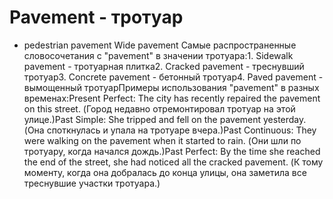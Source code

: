 # Pavement - тротуар




- pedestrian pavement Wide pavement Самые распространенные словосочетания с "pavement" в значении тротуара:1. Sidewalk pavement - тротуарная плитка2. Cracked pavement - треснувший тротуар3. Concrete pavement - бетонный тротуар4. Paved pavement - вымощенный тротуарПримеры использования "pavement" в разных временах:Present Perfect: The city has recently repaired the pavement on this street. (Город недавно отремонтировал тротуар на этой улице.)Past Simple: She tripped and fell on the pavement yesterday. (Она споткнулась и упала на тротуаре вчера.)Past Continuous: They were walking on the pavement when it started to rain. (Они шли по тротуару, когда начался дождь.)Past Perfect: By the time she reached the end of the street, she had noticed all the cracked pavement. (К тому моменту, когда она добралась до конца улицы, она заметила все треснувшие участки тротуара.)